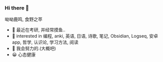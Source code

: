### Hi there 👋

<!--
**yoyoLooming/yoyoLooming** is a ✨ _special_ ✨ repository because its `README.md` (this file) appears on your GitHub profile.-->

呦呦鹿鸣, 食野之苹  

- 🌱 最近在考研, 并经常摸鱼..
- 🤩 interested in 编程, anki, 英语, 日语, 诗歌, 笔记, Obsidian, Logseq, 安卓app, 哲学, 认识论, 学习方法, 阅读
- 🎃 我会努力的.(大概吧)
- 😀 心态健康
